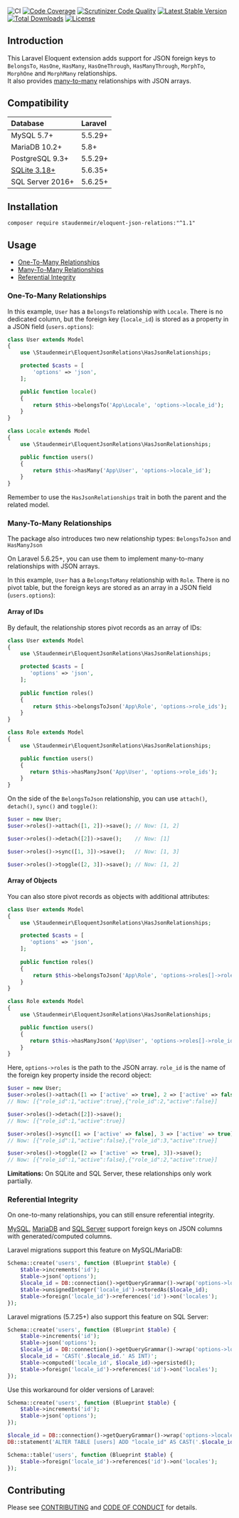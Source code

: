 ![CI](https://github.com/staudenmeir/eloquent-json-relations/workflows/CI/badge.svg)
[![Code Coverage](https://scrutinizer-ci.com/g/staudenmeir/eloquent-json-relations/badges/coverage.png?b=master)](https://scrutinizer-ci.com/g/staudenmeir/eloquent-json-relations/?branch=master)
[![Scrutinizer Code Quality](https://scrutinizer-ci.com/g/staudenmeir/eloquent-json-relations/badges/quality-score.png?b=master)](https://scrutinizer-ci.com/g/staudenmeir/eloquent-json-relations/?branch=master)
[![Latest Stable Version](https://poser.pugx.org/staudenmeir/eloquent-json-relations/v/stable)](https://packagist.org/packages/staudenmeir/eloquent-json-relations)
[![Total Downloads](https://poser.pugx.org/staudenmeir/eloquent-json-relations/downloads)](https://packagist.org/packages/staudenmeir/eloquent-json-relations)
[![License](https://poser.pugx.org/staudenmeir/eloquent-json-relations/license)](https://packagist.org/packages/staudenmeir/eloquent-json-relations)

## Introduction
This Laravel Eloquent extension adds support for JSON foreign keys to `BelongsTo`, `HasOne`, `HasMany`, `HasOneThrough`, `HasManyThrough`, `MorphTo`, `MorphOne` and `MorphMany` relationships.  
It also provides [many-to-many](#many-to-many-relationships) relationships with JSON arrays.

## Compatibility

 Database         | Laravel
:-----------------|:----------
 MySQL 5.7+       | 5.5.29+
 MariaDB 10.2+    | 5.8+
 PostgreSQL 9.3+  | 5.5.29+
 [SQLite 3.18+](https://www.sqlite.org/json1.html) | 5.6.35+
 SQL Server 2016+ | 5.6.25+
 
## Installation

    composer require staudenmeir/eloquent-json-relations:"^1.1"

## Usage

- [One-To-Many Relationships](#one-to-many-relationships)
- [Many-To-Many Relationships](#many-to-many-relationships)
- [Referential Integrity](#referential-integrity)

### One-To-Many Relationships

In this example, `User` has a `BelongsTo` relationship with `Locale`. There is no dedicated column, but the foreign key (`locale_id`) is stored as a property in a JSON field (`users.options`):

```php
class User extends Model
{
    use \Staudenmeir\EloquentJsonRelations\HasJsonRelationships;

    protected $casts = [
        'options' => 'json',
    ];

    public function locale()
    {
        return $this->belongsTo('App\Locale', 'options->locale_id');
    }
}

class Locale extends Model
{
    use \Staudenmeir\EloquentJsonRelations\HasJsonRelationships;

    public function users()
    {
        return $this->hasMany('App\User', 'options->locale_id');
    }
}
```

Remember to use the `HasJsonRelationships` trait in both the parent and the related model.

### Many-To-Many Relationships

The package also introduces two new relationship types: `BelongsToJson` and `HasManyJson`

On Laravel 5.6.25+, you can use them to implement many-to-many relationships with JSON arrays.

In this example, `User` has a `BelongsToMany` relationship with `Role`. There is no pivot table, but the foreign keys are stored as an array in a JSON field (`users.options`):

#### Array of IDs

By default, the relationship stores pivot records as an array of IDs:

```php
class User extends Model
{
    use \Staudenmeir\EloquentJsonRelations\HasJsonRelationships;

    protected $casts = [
       'options' => 'json',
    ];
    
    public function roles()
    {
        return $this->belongsToJson('App\Role', 'options->role_ids');
    }
}

class Role extends Model
{
    use \Staudenmeir\EloquentJsonRelations\HasJsonRelationships;

    public function users()
    {
       return $this->hasManyJson('App\User', 'options->role_ids');
    }
}
```

On the side of the `BelongsToJson` relationship, you can use `attach()`, `detach()`, `sync()` and `toggle()`:

```php
$user = new User;
$user->roles()->attach([1, 2])->save(); // Now: [1, 2]

$user->roles()->detach([2])->save();    // Now: [1]

$user->roles()->sync([1, 3])->save();   // Now: [1, 3]

$user->roles()->toggle([2, 3])->save(); // Now: [1, 2]
```

#### Array of Objects

You can also store pivot records as objects with additional attributes:

```php
class User extends Model
{
    use \Staudenmeir\EloquentJsonRelations\HasJsonRelationships;

    protected $casts = [
       'options' => 'json',
    ];
    
    public function roles()
    {
        return $this->belongsToJson('App\Role', 'options->roles[]->role_id');
    }
}

class Role extends Model
{
    use \Staudenmeir\EloquentJsonRelations\HasJsonRelationships;

    public function users()
    {
       return $this->hasManyJson('App\User', 'options->roles[]->role_id');
    }
}
```

Here, `options->roles` is the path to the JSON array. `role_id` is the name of the foreign key property inside the record object:

```php
$user = new User;
$user->roles()->attach([1 => ['active' => true], 2 => ['active' => false]])->save();
// Now: [{"role_id":1,"active":true},{"role_id":2,"active":false}]

$user->roles()->detach([2])->save();
// Now: [{"role_id":1,"active":true}]

$user->roles()->sync([1 => ['active' => false], 3 => ['active' => true]])->save();
// Now: [{"role_id":1,"active":false},{"role_id":3,"active":true}]

$user->roles()->toggle([2 => ['active' => true], 3])->save();
// Now: [{"role_id":1,"active":false},{"role_id":2,"active":true}]
```

**Limitations:** On SQLite and SQL Server, these relationships only work partially.

### Referential Integrity

On one-to-many relationships, you can still ensure referential integrity.

[MySQL](https://dev.mysql.com/doc/refman/en/create-table-foreign-keys.html), [MariaDB](https://mariadb.com/kb/en/library/foreign-keys/) and [SQL Server](https://docs.microsoft.com/en-us/sql/relational-databases/tables/specify-computed-columns-in-a-table) support foreign keys on JSON columns with generated/computed columns.

Laravel migrations support this feature on MySQL/MariaDB:

```php
Schema::create('users', function (Blueprint $table) {
    $table->increments('id');
    $table->json('options');
    $locale_id = DB::connection()->getQueryGrammar()->wrap('options->locale_id');
    $table->unsignedInteger('locale_id')->storedAs($locale_id);
    $table->foreign('locale_id')->references('id')->on('locales');
});
```

Laravel migrations (5.7.25+) also support this feature on SQL Server: 

```php
Schema::create('users', function (Blueprint $table) {
    $table->increments('id');
    $table->json('options');
    $locale_id = DB::connection()->getQueryGrammar()->wrap('options->locale_id');
    $locale_id = 'CAST('.$locale_id.' AS INT)';
    $table->computed('locale_id', $locale_id)->persisted();
    $table->foreign('locale_id')->references('id')->on('locales');
});
```

Use this workaround for older versions of Laravel:

```php
Schema::create('users', function (Blueprint $table) {
    $table->increments('id');
    $table->json('options');
});

$locale_id = DB::connection()->getQueryGrammar()->wrap('options->locale_id');
DB::statement('ALTER TABLE [users] ADD "locale_id" AS CAST('.$locale_id.' AS INT) PERSISTED');

Schema::table('users', function (Blueprint $table) {
    $table->foreign('locale_id')->references('id')->on('locales');
});
```

## Contributing

Please see [CONTRIBUTING](CONTRIBUTING.md) and [CODE OF CONDUCT](CODE_OF_CONDUCT.md) for details.
